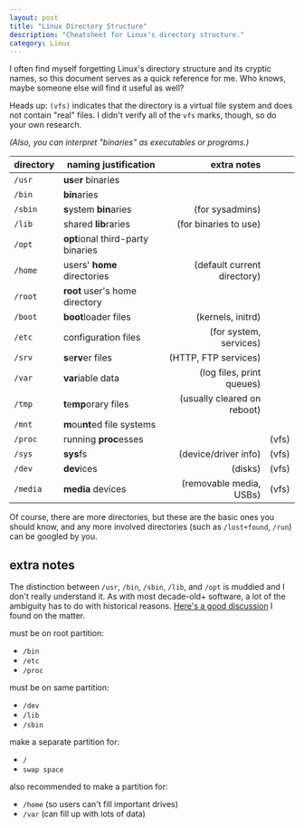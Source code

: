 ```yaml
---
layout: post
title: "Linux Directory Structure"
description: "Cheatsheet for Linux's directory structure."
category: Linux
---
```


I often find myself forgetting Linux's directory structure and its
cryptic names, so this document serves as a quick reference for me.
Who knows, maybe someone else will find it useful as well?

Heads up: `(vfs)` indicates that the directory is a virtual file system
and does not contain "real" files. I didn't verify all of the `vfs`
marks, though, so do your own research.

_(Also, you can interpret "binaries" as executables or programs.)_

| directory | naming justification              |                 extra notes |       |
| --------- | --------------------------------- | --------------------------: | ----- |
| `/usr`    | **us**e**r** binaries             |                             |       |
| `/bin`    | **bin**aries                      |                             |       |
| `/sbin`   | **s**ystem **bin**aries           |             (for sysadmins) |       |
| `/lib`    | shared **lib**raries              |       (for binaries to use) |       |
| `/opt`    | **opt**ional third-party binaries |                             |       |
| `/home`   | users' **home** directories       | (default current directory) |       |
| `/root`   | **root** user's home directory    |                             |       |
| `/boot`   | **boot**loader files              |           (kernels, initrd) |       |
| `/etc`    | configuration files               |      (for system, services) |       |
| `/srv`    | **s**e**rv**er files              |        (HTTP, FTP services) |       |
| `/var`    | **var**iable data                 |   (log files, print queues) |       |
| `/tmp`    | **t**e**mp**orary files           | (usually cleared on reboot) |       |
| `/mnt`    | **m**ou**nt**ed file systems      |                             |       |
| `/proc`   | running **proc**esses             |                             | (vfs) |
| `/sys`    | **sys**fs                         |        (device/driver info) | (vfs) |
| `/dev`    | **dev**ices                       |                     (disks) | (vfs) |
| `/media`  | **media** devices                 |     (removable media, USBs) | (vfs) |

Of course, there are more directories, but these are the basic ones you should know,
and any more involved directories (such as `/lost+found`, `/run`) can be googled by you.

## extra notes

The distinction between `/usr`, `/bin`, `/sbin`, `/lib`, and `/opt` is muddied and I don't really
understand it. As with most decade-old+ software, a lot of the ambiguity has to do with historical reasons.
[Here's a good discussion](https://askubuntu.com/questions/130186/what-is-the-rationale-for-the-usr-directory)
I found on the matter.

must be on root partition:

-   `/bin`
-   `/etc`
-   `/proc`

must be on same partition:

-   `/dev`
-   `/lib`
-   `/sbin`

make a separate partition for:

-   `/`
-   `swap space`

also recommended to make a partition for:

-   `/home` (so users can't fill important drives)
-   `/var` (can fill up with lots of data)

